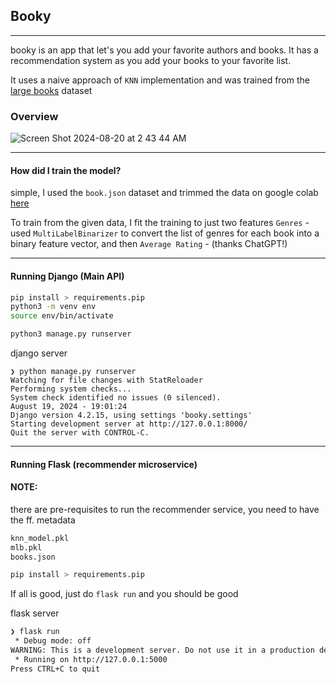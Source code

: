 ## Booky
----
booky is an app that let's you add your favorite authors and books. It has a recommendation system as you add your books to your favorite list.


It uses a naive approach of `KNN` implementation and was trained from the [large books](https://www.kaggle.com/datasets/opalskies/large-books-metadata-dataset-50-mill-entries?resource=download) dataset

### Overview

![Screen Shot 2024-08-20 at 2 43 44 AM](https://github.com/user-attachments/assets/e1359b4e-ad79-4a55-8537-15816052aff8)

----
#### How did I train the model?
simple, I used the `book.json` dataset and trimmed the data on google colab [here](https://www.kaggle.com/code/ioliveros/book-recommender-genre)

To train from the given data, I fit the training to just two features 
`Genres` - used `MultiLabelBinarizer` to convert the list of genres for each book into a binary feature vector, and then `Average Rating` -  (thanks ChatGPT!)

--- 
#### Running Django (Main API)

```bash
pip install > requirements.pip
python3 -m venv env
source env/bin/activate

python3 manage.py runserver
```
django server
```
❯ python manage.py runserver
Watching for file changes with StatReloader
Performing system checks...
System check identified no issues (0 silenced).
August 19, 2024 - 19:01:24
Django version 4.2.15, using settings 'booky.settings'
Starting development server at http://127.0.0.1:8000/
Quit the server with CONTROL-C.
```

---
#### Running Flask (recommender microservice) 

#### NOTE: 
there are pre-requisites to run the recommender service, you need to have the ff. metadata
```bash
knn_model.pkl
mlb.pkl
books.json
```

```bash
pip install > requirements.pip
```
If all is good, just do `flask run` and you should be good

flask server
```bash
❯ flask run
 * Debug mode: off
WARNING: This is a development server. Do not use it in a production deployment. Use a production WSGI server instead.
 * Running on http://127.0.0.1:5000
Press CTRL+C to quit
```